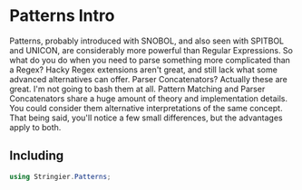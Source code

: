﻿# Patterns Intro

Patterns, probably introduced with SNOBOL, and also seen with SPITBOL and UNICON, are considerably more powerful than Regular Expressions. So what do you do when you need to parse something more complicated than a Regex? Hacky Regex extensions aren't great, and still lack what some advanced alternatives can offer. Parser Concatenators? Actually these are great. I'm not going to bash them at all. Pattern Matching and Parser Concatenators share a huge amount of theory and implementation details. You could consider them alternative interpretations of the same concept. That being said, you'll notice a few small differences, but the advantages apply to both.

## Including

~~~~csharp
using Stringier.Patterns;
~~~~